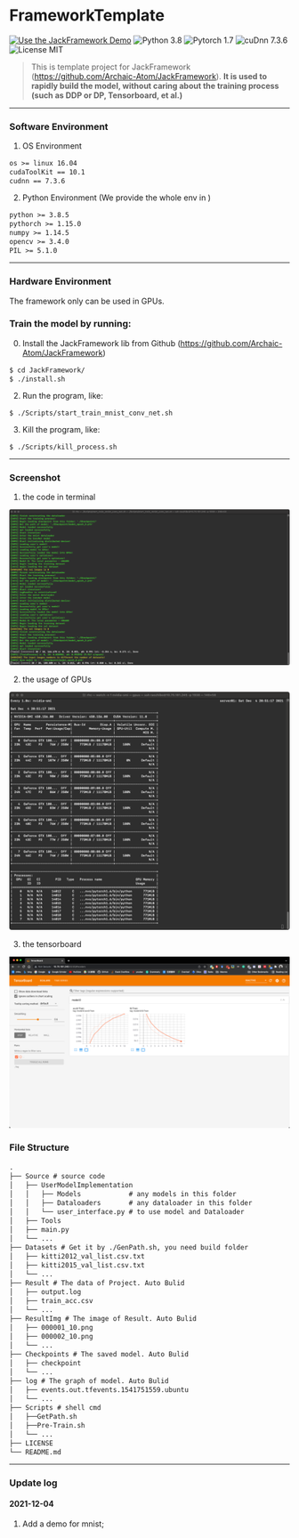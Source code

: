 # FrameworkTemplate
[![Use the JackFramework Demo](https://github.com/Archaic-Atom/FrameworkTemplate/actions/workflows/build_env.yml/badge.svg?event=push)](https://github.com/Archaic-Atom/FrameworkTemplate/actions/workflows/build_env.yml)
![Python 3.8](https://img.shields.io/badge/python-3.8-green.svg?style=plastic)
![Pytorch 1.7](https://img.shields.io/badge/PyTorch%20-%23EE4C2C.svg?style=plastic)
![cuDnn 7.3.6](https://img.shields.io/badge/cudnn-7.3.6-green.svg?style=plastic)
![License MIT](https://img.shields.io/badge/license-MIT-green.svg?style=plastic)

>This is template project for JackFramework (https://github.com/Archaic-Atom/JackFramework). **It is used to rapidly build the model, without caring about the training process (such as DDP or DP, Tensorboard, et al.)**
---
### Software Environment
1. OS Environment
```
os >= linux 16.04
cudaToolKit == 10.1
cudnn == 7.3.6
```

2. Python Environment (We provide the whole env in )
```
python >= 3.8.5
pythorch >= 1.15.0
numpy >= 1.14.5
opencv >= 3.4.0
PIL >= 5.1.0
```
---
### Hardware Environment
The framework only can be used in GPUs.

### Train the model by running:
0. Install the JackFramework lib from Github (https://github.com/Archaic-Atom/JackFramework)
```
$ cd JackFramework/
$ ./install.sh
```

2. Run the program, like:
```
$ ./Scripts/start_train_mnist_conv_net.sh
```

3. Kill the program, like:
```
$ ./Scripts/kill_process.sh
```
---

### Screenshot
1. the code in terminal

![image](./Example/runtime.png)

2. the usage of GPUs

![image](./Example/DDP.png)

3. the tensorboard

![image](./Example/tensorboard.png)

### File Structure
```
.
├── Source # source code
│   ├── UserModelImplementation
│   │   ├── Models            # any models in this folder
│   │   ├── Dataloaders       # any dataloader in this folder
│   │   └── user_interface.py # to use model and Dataloader
│   ├── Tools
│   ├── main.py
│   └── ...
├── Datasets # Get it by ./GenPath.sh, you need build folder
│   ├── kitti2012_val_list.csv.txt
│   ├── kitti2015_val_list.csv.txt
│   └── ...
├── Result # The data of Project. Auto Bulid
│   ├── output.log
│   ├── train_acc.csv
│   └── ...
├── ResultImg # The image of Result. Auto Bulid
│   ├── 000001_10.png
│   ├── 000002_10.png
│   └── ...
├── Checkpoints # The saved model. Auto Bulid
│   ├── checkpoint
│   └── ...
├── log # The graph of model. Auto Bulid
│   ├── events.out.tfevents.1541751559.ubuntu
│   └── ...
├── Scripts # shell cmd
│   ├──GetPath.sh
│   ├──Pre-Train.sh
│   └── ...
├── LICENSE
└── README.md
```

---
### Update log
#### 2021-12-04
1. Add a demo for mnist;